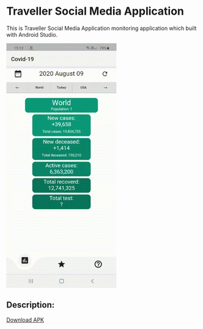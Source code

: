 # Traveller Social Media Application

This is Traveller Social Media Application monitoring application which built with Android Studio.

![](https://github.com/alihan98ersoy/Covid-19/blob/master/Media/media.gif)

## Description:


[Download APK](https://github.com/Gizemsolum/Traveller-Social-Media/raw/master/travellersocialmedia.apk)
